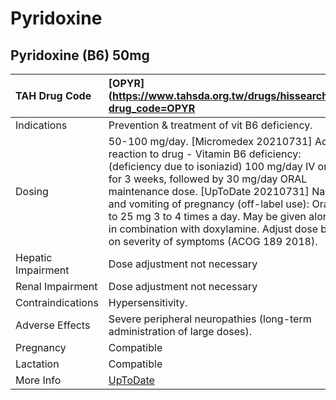 # Pyridoxine

## Pyridoxine (B6) 50mg

| TAH Drug Code      | [OPYR](https://www.tahsda.org.tw/drugs/hissearch.php?drug_code=OPYR                                                                                                                                                                                                                                                                                                                                                             |
|:-------------------|:--------------------------------------------------------------------------------------------------------------------------------------------------------------------------------------------------------------------------------------------------------------------------------------------------------------------------------------------------------------------------------------------------------------------------------|
| Indications        | Prevention & treatment of vit B6 deficiency.                                                                                                                                                                                                                                                                                                                                                                                    |
| Dosing             | 50-100 mg/day. [Micromedex 20210731] Adverse reaction to drug - Vitamin B6 deficiency: (deficiency due to isoniazid) 100 mg/day IV or IM for 3 weeks, followed by 30 mg/day ORAL maintenance dose. [UpToDate 20210731] Nausea and vomiting of pregnancy (off-label use): Oral: 10 to 25 mg 3 to 4 times a day. May be given alone or in combination with doxylamine. Adjust dose based on severity of symptoms (ACOG 189 2018). |
| Hepatic Impairment | Dose adjustment not necessary                                                                                                                                                                                                                                                                                                                                                                                                   |
| Renal Impairment   | Dose adjustment not necessary                                                                                                                                                                                                                                                                                                                                                                                                   |
| Contraindications  | Hypersensitivity.                                                                                                                                                                                                                                                                                                                                                                                                               |
| Adverse Effects    | Severe peripheral neuropathies (long-term administration of large doses).                                                                                                                                                                                                                                                                                                                                                       |
| Pregnancy          | Compatible                                                                                                                                                                                                                                                                                                                                                                                                                      |
| Lactation          | Compatible                                                                                                                                                                                                                                                                                                                                                                                                                      |
| More Info          | [UpToDate](https://www.uptodate.com/contents/pyridoxine-drug-information)                                                                                                                                                                                                                                                                                                                                                       |

